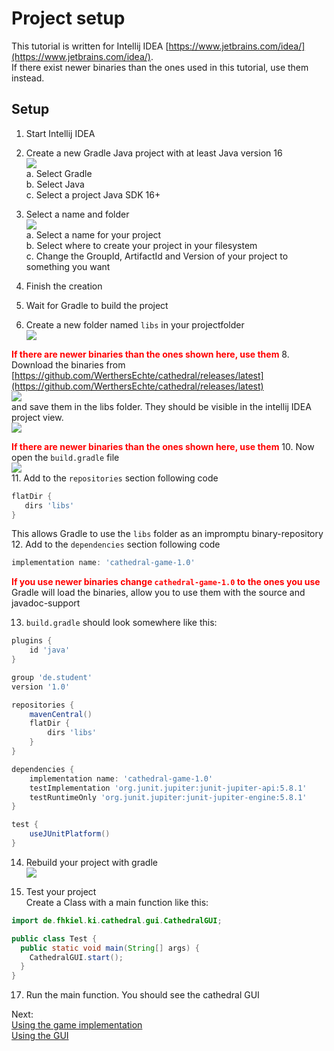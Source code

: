 # Project setup
This tutorial is written for Intellij IDEA [https://www.jetbrains.com/idea/](https://www.jetbrains.com/idea/).  
If there exist newer binaries than the ones used in this tutorial, use them instead.

## Setup

1. Start Intellij IDEA
2. Create a new Gradle Java project with at least Java version 16  
   ![](./img/project/create_project1.png)  
   a. Select Gradle  
   b. Select Java  
   c. Select a project Java SDK 16+


3. Select a name and folder  
   ![](./img/project/create_project2.png)  
   a. Select a name for your project  
   b. Select where to create your project in your filesystem  
   c. Change the GroupId, ArtifactId and Version of your project to something you want


5. Finish the creation
6. Wait for Gradle to build the project
7. Create a new folder named `libs` in your projectfolder  
   ![](./img/project/folder.png)  

__<span style="color:red">If there are newer binaries than the ones shown here, use them</span>__
8. Download the binaries from [https://github.com/WerthersEchte/cathedral/releases/latest](https://github.com/WerthersEchte/cathedral/releases/latest)  
   ![](./img/project/binaries.png)  
   and save them in the libs folder. They should be visible in the intellij IDEA project view.  
   ![](./img/project/binaries_in_folder.png)  

__<span style="color:red">If there are newer binaries than the ones shown here, use them</span>__
10. Now open the `build.gradle` file  
   ![](./img/project/gradle.png)  
11. Add to the `repositories` section following code
```gradle
flatDir {
   dirs 'libs'
}
```
   This allows Gradle to use the `libs` folder as an impromptu binary-repository
12. Add to the `dependencies` section following code
```gradle
implementation name: 'cathedral-game-1.0'
```

__<span style="color:red">If you use newer binaries change `cathedral-game-1.0` to the ones you use</span>__  
   Gradle will load the binaries, allow you to use them with the source and javadoc-support  

13. `build.gradle` should look somewhere like this:  

```gradle  
plugins {
    id 'java'
}

group 'de.student'
version '1.0'

repositories {
    mavenCentral()
    flatDir {
        dirs 'libs'
    }
}

dependencies {
    implementation name: 'cathedral-game-1.0'
    testImplementation 'org.junit.jupiter:junit-jupiter-api:5.8.1'
    testRuntimeOnly 'org.junit.jupiter:junit-jupiter-engine:5.8.1'
}

test {
    useJUnitPlatform()
}
```
14. Rebuild your project with gradle  
    ![](./img/project/gradle_rebuild.png)

16. Test your project  
   Create a Class with a main function like this:
```java
import de.fhkiel.ki.cathedral.gui.CathedralGUI;

public class Test {
  public static void main(String[] args) {
    CathedralGUI.start();
  }
}
```

17. Run the main function. You should see the cathedral GUI

Next:  
[Using the game implementation](./game.html)  
[Using the GUI](./gui.html)  
